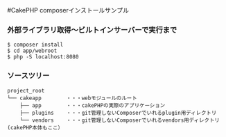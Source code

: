 #CakePHP composerインストールサンプル

### 外部ライブラリ取得〜ビルトインサーバーで実行まで
```
$ composer install
$ cd app/webroot
$ php -S localhost:8080
```

### ソースツリー
```
project_root
└── cakeapp        ・・・webモジュールのルート
    ├── app        ・・・cakePHPの実際のアプリケーション
    ├── plugins    ・・・git管理しないComposerでいれるplugin用ディレクトリ
    └── vendors    ・・・git管理しないComposerでいれるvendors用ディレクトリ(cakePHP本体もここ）
```


